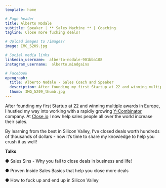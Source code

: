 ```yaml
---
template: home

# Page header
title: Alberto Nodale 
subtitle: Speaker | ** Sales Machine ** | Coaching
tagline: Close more fucking deals!

# Upload images to /images/
image: IMG_5209.jpg

# Social media links
linkedin_username:  alberto-nodale-901bba108
instagram_username:  alberto.mindgains

# Facebook
opengraph:
  title: Alberto Nodale - Sales Coach and Speaker
  description: After founding my first Startup at 22 and winning multiple awards in Europe, I hustled my way into a rapidly growing Y-Combinator company. Now it’s time to share my knowledge to help you crush it as well!
  thumb: IMG_5209_thumb.jpg
---
```


After founding my first Startup at 22 and winning multiple awards in Europe, I hustled my way into working with a rapidly growing [Y-Combinator](https://www.ycombinator.com/) company. At [Close.io](http://close.io) I now help sales people all over the world increase their sales.

By learning from the best in Silicon Valley, I’ve closed deals worth hundreds of thousands of dollars - now it’s time to share my knowledge to help you crush it as well!

**Talks**

● Sales Sins - Why you fail to close deals in business and life!

● Proven Inside Sales Basics that help you close more deals

● How to fuck up and end up in Silicon Valley
